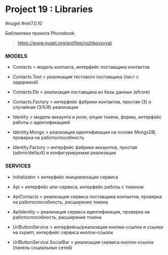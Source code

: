 # Project 19 : Libraries
#nuget #net7.0.10

Библиотеки проекта Phonebook

> https://www.nuget.org/profiles/rozhkovsvyat

### MODELS

* Contacts > модель контакта, интерфейс поставщика контактов

* Contacts.Test > реализация тестового поставщика (лист с задержкой)

* Contacts.Db > реализация поставщика из базы данных (efcore)
  
* Contacts.Factory > интерфейс фабрики контактов, простая (3) и случайная (3/5/8) реализации

* Identity > модели аккаунта и роли, опции токена, формы, интерфейс работы с идентификацией

* Identity.Mongo > реализация идентификации на основе MongoDB, проверка на работоспособность

* Identity.Factory > интерфейс фабрики аккаунтов, простая (admin/default) и конфигурируемая реализации

### SERVICES

* Initializator > интерфейс инициализации сервиса

* Api > интерфейс апи-сервиса, интерфейс работы с токеном

* ApiContacts > реализация сервиса поставщика контактов, проверка на работоспособность, расширение токена

* ApiIdentity > реализация сервиса идентификации, проверка на работоспособность, расширение токена

* UrlButtonService > интерфейсы/реализации кнопки-ссылки и ссылки на скрипт, интерфейс сервиса кнопок-ссылок

* UrlButtonService.SocialBar > реализация сервиса кнопок-ссылок (панель социальных сетей)
